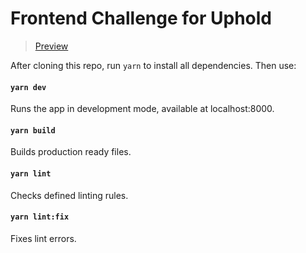 # Frontend Challenge for Uphold

> [Preview](https://uphold-frontend-challenge.netlify.app)

After cloning this repo, run `yarn` to install all dependencies. Then use:

#### `yarn dev`

Runs the app in development mode, available at localhost:8000.

#### `yarn build`

Builds production ready files.

#### `yarn lint`

Checks defined linting rules.

#### `yarn lint:fix`

Fixes lint errors.
